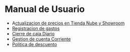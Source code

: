 # Manual de Usuario

* A[ctualizacion de precios en Tienda Nube y Showroom](actualizacion-de-precios-en-tienda-nube-y-showroom.md)
* [Registracion de gastos](registracion-de-gastos.md)
* [Cierre de caja Diario](cierre-de-caja-diario.md)
* [Gestion de cuenta Corriente](gestion-de-cuenta-corriente.md)
* [Politica de descuento](politica-de-descuento.md)
